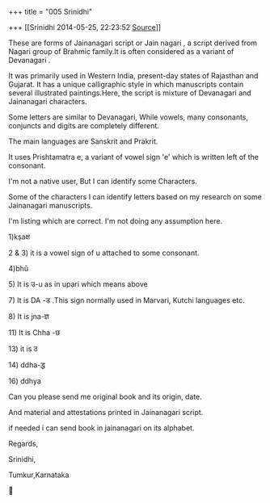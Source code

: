 +++
title = "005 Srinidhi"

+++
[[Srinidhi	2014-05-25, 22:23:52 [Source](https://groups.google.com/g/samskrita/c/3xu5JKqd5vQ)]]



These are forms of Jainanagari script or Jain nagari , a script derived from Nagari group of Brahmic family.It is often considered as a variant of Devanagari .

It was primarily used in Western India, present-day states of Rajasthan and Gujarat. It has a unique calligraphic style in which manuscripts contain several illustrated paintings.Here, the script is mixture of Devanagari and Jainanagari characters.

Some letters are similar to Devanagari, While vowels, many consonants, conjuncts and digits are completely different.

The main languages are Sanskrit and Prakrit.

It uses Prishtamatra e, a variant of vowel sign 'e' which is written left of the consonant.

I'm not a native user, But I can identify some Characters.

Some of the characters I can identify letters based on my research on some Jainanagari manuscripts.

I'm listing which are correct. I'm not doing any assumption here.

1)kṣaक्ष 

2 & 3) it is a vowel sign of u attached to some consonant.

4)bhū

5\) It is उ-u as in upari which means above

7\) It is DA -ड .This sign normally used in Marvari, Kutchi languages etc.

8\) It is jna-ज्ञ

11\) It is Chha -छ

13\) it is ठ

14\) ddha-द्ध

16\) ddhya

Can you please send me original book and its origin, date.

And material and attestations printed in Jainanagari script.

if needed i can send book in jainanagari on its alphabet.

  

Regards,  

Srinidhi,

Tumkur,Karnataka



